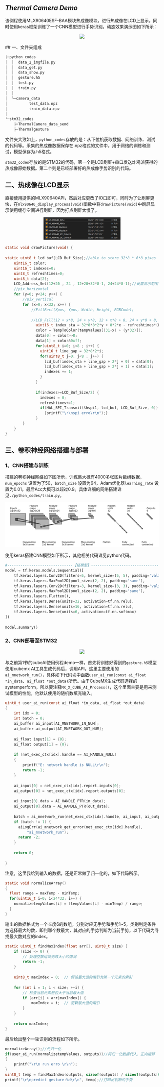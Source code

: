 ## ***Thermal Camera Demo***

该例程使用MLX90640ESF-BAA模块热成像模块，进行热成像在LCD上显示，同时使用keras框架训练了一个CNN模型进行手势识别。动态效果演示图如下所示：

<p align="center">
	<img width="50%" src="./images/手势识别测试.gif">
</p>
## 一、文件夹组成

```python
├─python_codes
│  │  data_2_imgfile.py
│  │  data_get.py
│  │  data_show.py
│  │  gesture.h5
│  │  test.py
│  │  train.py
│  │  
│  └─camera_data
│          test_data.npz
│          train_data.npz
│          
└─stm32_codes
    ├─ThermalCamera_data_send
    ├─Thermalgesture
```

文件夹大致如上，`python_codes`存放的是：从下位机获取数据、网络训练、测试的代码等。采集的热成像数据保存在.npz格式的文件中，用于网络的训练和测试，模型保存为.h5格式。

`stm32_codes`存放的是STM32的代码，第一个是LCD刷屏+串口发送炸鸡派获得的热成像原始数据。第二个则是已经部署好的热成像手势识别的代码。

## 二、热成像在LCD显示

直接使用提供的MLX90640API，然后对应更改了IO口即可，同时为了让刷屏更快，在`mlx90640_display_process(void)`函数中将`drawPicture(void)`中刷屏显示使用缓存空间进行刷屏，因为打点刷屏太慢了。

<p align="center">
	<img width="50%" src="./images/MLXBSP.jpg">
</p>


```c
static void drawPicture(void) {

static uint8_t lcd_buf[LCD_Buf_Size];//able to store 32*8 * 6*8 pixes
    uint16_t color;
    uint16_t indexes=0;
    uint8_t refreshtimes=0;
    uint8_t data[2];
    LCD_Address_Set(12+20 , 24 , 12+20+32*8-1, 24+24*8-1);//设置显示范围
    //pix_horizontal
    for (y=0; y<24; y++) {
        //pix_vertical
        for (x=0; x<32; x++) {
            //FillRect(Xpos, Ypos, Width, Height, RGBCode);

            //LCD_Fill(12 + x*8, 24 + y*8, 12 + x*8 + 8, 24 + y*8 + 8, TempToColor(tempValues[(31-x) + (y*32)]));
              uint16_t index_sta = 32*8*8*2*y + 8*2*x - refreshtimes*(LCD_Buf_Size);
              color = TempToColor(tempValues[(31-x) + (y*32)]);
              data[0] = color>>8;
              data[1] = color&0xff;
              for(uint8_t i=0; i<8 ; i++) {
                uint16_t line_gap = 32*8*2*i; 
                for(uint8_t j=0; j<8 ; j++) {
                  lcd_buf[index_sta + line_gap + 2*j + 0] = data[0];
                  lcd_buf[index_sta + line_gap + 2*j + 1] = data[1];
                  indexes += 1;
                }
              }

              if(indexes>=LCD_Buf_Size/2) {
                indexes = 0;
                refreshtimes+=1;
                if(HAL_SPI_Transmit(&hspi1, lcd_buf, LCD_Buf_Size, 0))
                  {printf("\r\nspi erro\r\n");}	
              }
		}
	}
}
```

## 三、卷积神经网络搭建与部署

### 1、CNN搭建与训练

搭建的卷积神经网络如下图所示，训练集大概有4000多张图片数组数据，`num_epochs` 设置为了50，`batch_size` 设置为64，Adam优化器`learning_rate` 设置为0.01。最后Acc大概可以超过0.9。具体详细的网络搭建详见`./python_codes/train.py`。

<img src="./images/模型.jpg"/>

使用keras搭建CNN模型如下所示，其他相关代码详见python代码。

```python
#------------------------------【搭模型】---------------------------------
model = tf.keras.models.Sequential([
    tf.keras.layers.Conv2D(filters=5, kernel_size=(5, 5), padding='valid', activation=tf.nn.relu, input_shape=(24, 32, 1)),
    tf.keras.layers.MaxPool2D(pool_size=(2, 2), padding='same'),
    tf.keras.layers.Conv2D(filters=3, kernel_size=(3, 3), padding='valid', activation=tf.nn.relu, input_shape=(10, 14, 5)),
    tf.keras.layers.MaxPool2D(pool_size=(2, 2), padding='same'),
    tf.keras.layers.Flatten(),
    tf.keras.layers.Dense(units=32, activation=tf.nn.relu),
    tf.keras.layers.Dense(units=16, activation=tf.nn.relu),
    tf.keras.layers.Dense(units=6, activation=tf.nn.softmax)
])

model.summary()
```

### 2、CNN部署至STM32

<p align="center">
	<img width="50%" src="./images/手势识别测试.gif">
</p>

与之前第1节的cubeAI使用例程demo一样，首先将训练好得到的`gesture.h5`模型使用cubemx AI工具生成代码后，调用API，这里主要使用的`ai_mnetwork_run()`，具体如下代码块中函数`user_ai_run(const ai_float *in_data, ai_float *out_data)`所示。由于CubeMX生成代码选择的systemperform，所以要注释`MX_X_CUBE_AI_Process()`，这个里面主要是用来测试模型的性能，他默认使用的随机数填充输入。


```c
uint8_t user_ai_run(const ai_float *in_data, ai_float *out_data)
{
    int idx = 0;
    int batch = 0;
    ai_buffer ai_input[AI_MNETWORK_IN_NUM];
    ai_buffer ai_output[AI_MNETWORK_OUT_NUM];

    ai_float input[1] = {0};  
    ai_float output[1] = {0};

    if (net_exec_ctx[idx].handle == AI_HANDLE_NULL)
    {
        printf("E: network handle is NULL\r\n");
        return -1;
    }

	ai_input[0] = net_exec_ctx[idx].report.inputs[0];
    ai_output[0] = net_exec_ctx[idx].report.outputs[0];
		
    ai_input[0].data = AI_HANDLE_PTR(in_data);
    ai_output[0].data = AI_HANDLE_PTR(out_data);

    batch = ai_mnetwork_run(net_exec_ctx[idx].handle, ai_input, ai_output);
    if (batch != 1) {
      aiLogErr(ai_mnetwork_get_error(net_exec_ctx[idx].handle),
          "ai_mnetwork_run");
      return -2;
    }

    return 0;

}
```

注意，这里我给到输入的数据，还是正常做了归一化的，如下代码所示。

```c
static void normalizeArray()
{
  float range = maxTemp - minTemp;
  for(uint16_t i=0; i<24*32; i++) {
    normalizetempValues[i] = (tempValues[i] - minTemp) / range;
  }
}
```

输出的数据格式为一个长度6的数组，分别对应无手势和手势1~5，类别判定条件为选择最大的数，即判哪个数最大，其对应的手势判断为当前手势，以下代码为寻找最大数对应的index。

```c
static uint8_t findMaxIndex(float arr[], uint8_t size) {
    if (size <= 0) {
        // 处理空数组或无效大小的情况
        return -1;
    }

    uint8_t maxIndex = 0;  // 假设最大值的索引为第一个元素的索引

    for (int i = 1; i < size; ++i) {
        // 检查当前元素是否大于当前最大值
        if (arr[i] > arr[maxIndex]) {
            maxIndex = i;  // 更新最大值的索引
        }
    }

    return maxIndex;
}
```

最后给出整个一轮识别的流程如下所示。

```c
normalizeArray();//先归一化
if(user_ai_run(normalizetempValues, outputs))//将归一化数据代入，正向运算
{
	printf("\r\n run erro \r\n");
}
uint8_t temp = findMaxIndex(outputs, sizeof(outputs) / sizeof(outputs[0]));//寻找最大值的索引
printf("\r\npredict gesture:%d\r\n", temp);//打印出判断的手势
```


